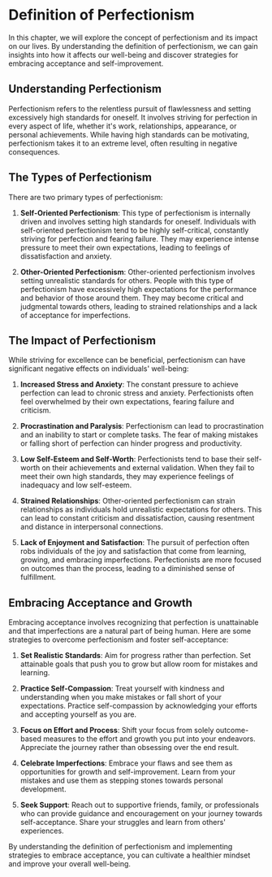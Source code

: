 Definition of Perfectionism
====================================

In this chapter, we will explore the concept of perfectionism and its impact on our lives. By understanding the definition of perfectionism, we can gain insights into how it affects our well-being and discover strategies for embracing acceptance and self-improvement.

Understanding Perfectionism
---------------------------

Perfectionism refers to the relentless pursuit of flawlessness and setting excessively high standards for oneself. It involves striving for perfection in every aspect of life, whether it's work, relationships, appearance, or personal achievements. While having high standards can be motivating, perfectionism takes it to an extreme level, often resulting in negative consequences.

The Types of Perfectionism
--------------------------

There are two primary types of perfectionism:

1. **Self-Oriented Perfectionism**: This type of perfectionism is internally driven and involves setting high standards for oneself. Individuals with self-oriented perfectionism tend to be highly self-critical, constantly striving for perfection and fearing failure. They may experience intense pressure to meet their own expectations, leading to feelings of dissatisfaction and anxiety.

2. **Other-Oriented Perfectionism**: Other-oriented perfectionism involves setting unrealistic standards for others. People with this type of perfectionism have excessively high expectations for the performance and behavior of those around them. They may become critical and judgmental towards others, leading to strained relationships and a lack of acceptance for imperfections.

The Impact of Perfectionism
---------------------------

While striving for excellence can be beneficial, perfectionism can have significant negative effects on individuals' well-being:

1. **Increased Stress and Anxiety**: The constant pressure to achieve perfection can lead to chronic stress and anxiety. Perfectionists often feel overwhelmed by their own expectations, fearing failure and criticism.

2. **Procrastination and Paralysis**: Perfectionism can lead to procrastination and an inability to start or complete tasks. The fear of making mistakes or falling short of perfection can hinder progress and productivity.

3. **Low Self-Esteem and Self-Worth**: Perfectionists tend to base their self-worth on their achievements and external validation. When they fail to meet their own high standards, they may experience feelings of inadequacy and low self-esteem.

4. **Strained Relationships**: Other-oriented perfectionism can strain relationships as individuals hold unrealistic expectations for others. This can lead to constant criticism and dissatisfaction, causing resentment and distance in interpersonal connections.

5. **Lack of Enjoyment and Satisfaction**: The pursuit of perfection often robs individuals of the joy and satisfaction that come from learning, growing, and embracing imperfections. Perfectionists are more focused on outcomes than the process, leading to a diminished sense of fulfillment.

Embracing Acceptance and Growth
-------------------------------

Embracing acceptance involves recognizing that perfection is unattainable and that imperfections are a natural part of being human. Here are some strategies to overcome perfectionism and foster self-acceptance:

1. **Set Realistic Standards**: Aim for progress rather than perfection. Set attainable goals that push you to grow but allow room for mistakes and learning.

2. **Practice Self-Compassion**: Treat yourself with kindness and understanding when you make mistakes or fall short of your expectations. Practice self-compassion by acknowledging your efforts and accepting yourself as you are.

3. **Focus on Effort and Process**: Shift your focus from solely outcome-based measures to the effort and growth you put into your endeavors. Appreciate the journey rather than obsessing over the end result.

4. **Celebrate Imperfections**: Embrace your flaws and see them as opportunities for growth and self-improvement. Learn from your mistakes and use them as stepping stones towards personal development.

5. **Seek Support**: Reach out to supportive friends, family, or professionals who can provide guidance and encouragement on your journey towards self-acceptance. Share your struggles and learn from others' experiences.

By understanding the definition of perfectionism and implementing strategies to embrace acceptance, you can cultivate a healthier mindset and improve your overall well-being.
